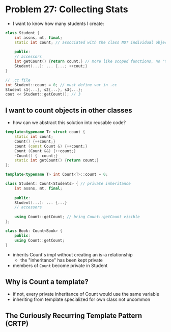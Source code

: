 # Problem 27: Collecting Stats

- I want to know how many students I create:

```cpp
class Student {
    int assns, mt, final;
    static int count; // associated with the class NOT individual objects
    
    public:
    // accessors
    int getCount() {return count;} // more like scoped functions, no "this" param
    Student(...): ... {...; ++cout;}
}

// .cc file
int Student::count = 0; // must define var in .cc
Student s1{...}, s2{...}, s3{...};
cout << Student::getCount(); // 3
```

## I want to count objects in other classes

- how can we abstract this solution into reusable code?

```cpp
template<typename T> struct count {
    static int count;
    Count() {++count;}
    count (const Count &) {++count;}
    Count (Count &&) {++count;}
    ~Count() {--count;}
    static int getCount() {return count;}
};

template<typename T> int Count<T>::count = 0;
```

```cpp
class Student: Count<Students> { // private inheritance
    int assns, mt, final;
    
    public:
    Student(...): ... {...}
    // accessors
    
    using Count::getCount; // bring Count::getCount visible
};

class Book: Count<Book> {
    public:
    using Count::getCount;
}
```

- inherits Count's impl without creating an is-a relationship
  - the "inheritance" has been kept private
- members of `Count` become private in Student

## Why is Count a template?

- if not, every private inheritance of Count would use the same variable
- inheriting from template specialized for own class not uncommon

## The Curiously Recurring Template Pattern (CRTP)